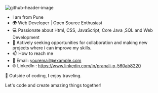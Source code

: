 ![github-header-image](https://github.com/Pranali9922/Pranali9922/assets/109171261/d81ed6e9-3f15-4ea6-b4e7-9566a77e99ca)

- I am from Pune
- 🌍 Web  Developer | Open Source Enthusiast
- 💻 Passionate about Html, CSS, JavaScript, Core Java ,SQL and Web Development
- 🚀 Actively seeking opportunities for collaboration and  making new projects where i can improve my skills.  
- 📫 How to reach me
- 📧 Email: youremail@example.com
- 🌐 LinkedIn : https://www.linkedin.com/in/pranali-p-560ab8220

🌱 Outside of coding, I enjoy traveling.

Let's code and create amazing things together!

<!---
Pranali9922/Pranali9922 is a ✨ special ✨ repository because its `README.md` (this file) appears on your GitHub profile.
You can click the Preview link to take a look at your changes.
--->
